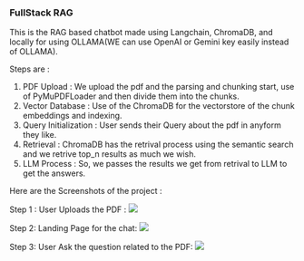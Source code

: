 ### FullStack RAG
This is the RAG based chatbot made using Langchain, ChromaDB, and locally for using OLLAMA(WE can use OpenAI or Gemini key easily instead of OLLAMA).

Steps are :

1. PDF Upload : We upload the pdf and the parsing and chunking start, use of PyMuPDFLoader and then divide them into the chunks.
2. Vector Database :  Use of the ChromaDB for the vectorstore of the chunk embeddings and indexing.
3. Query Initialization : User sends their Query about the pdf in anyform they like.
4. Retrieval : ChromaDB has the retrival process using the semantic search and we retrive top_n results as much we wish.
5. LLM Process : So, we passes the results we get from retrival to LLM to get the answers.

Here are the Screenshots of the project :

Step 1 : User Uploads the PDF : 
<img src = 'screenshots/landing_page.png>'/>

Step 2:  Landing Page for the chat:
<img src = 'screenshots/chat_page.png>'/>

Step 3: User Ask the question related to the PDF:
<img src = 'screenshots/chats.png>'/>


